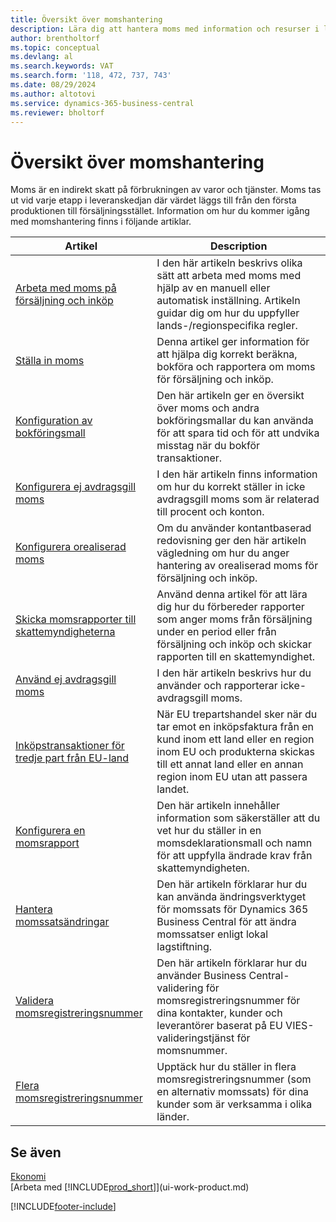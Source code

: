 ```yaml
---
title: Översikt över momshantering
description: Lära dig att hantera moms med information och resurser i listan.
author: brentholtorf
ms.topic: conceptual
ms.devlang: al
ms.search.keywords: VAT
ms.search.form: '118, 472, 737, 743'
ms.date: 08/29/2024
ms.author: altotovi
ms.service: dynamics-365-business-central
ms.reviewer: bholtorf
---
```


# <a name="vat-management-overview"></a>Översikt över momshantering
Moms är en indirekt skatt på förbrukningen av varor och tjänster. Moms tas ut vid varje etapp i leveranskedjan där värdet läggs till från den första produktionen till försäljningsstället. Information om hur du kommer igång med momshantering finns i följande artiklar.  

|  Artikel  |  Description  |  
|--------|--------------|  
| [Arbeta med moms på försäljning och inköp](finance-work-with-vat.md) | I den här artikeln beskrivs olika sätt att arbeta med moms med hjälp av en manuell eller automatisk inställning. Artikeln guidar dig om hur du uppfyller lands-/regionspecifika regler.|
| [Ställa in moms](finance-setup-vat.md) | Denna artikel ger information för att hjälpa dig korrekt beräkna, bokföra och rapportera om moms för försäljning och inköp.|
| [Konfiguration av bokföringsmall](finance-posting-groups.md#tax-posting-groups) | Den här artikeln ger en översikt över moms och andra bokföringsmallar du kan använda för att spara tid och för att undvika misstag när du bokför transaktioner.|
| [Konfigurera ej avdragsgill moms](finance-setup-nondeductible-vat.md) | I den här artikeln finns information om hur du korrekt ställer in icke avdragsgill moms som är relaterad till procent och konton.|
| [Konfigurera orealiserad moms](finance-setup-unrealized-vat.md) | Om du använder kontantbaserad redovisning ger den här artikeln vägledning om hur du anger hantering av orealiserad moms för försäljning och inköp.|
| [Skicka momsrapporter till skattemyndigheterna](finance-how-report-vat.md) | Använd denna artikel för att lära dig hur du förbereder rapporter som anger moms från försäljning under en period eller från försäljning och inköp och skickar rapporten till en skattemyndighet.|
| [Använd ej avdragsgill moms](finance-how-use-non-deductible-vat.md) | I den här artikeln beskrivs hur du använder och rapporterar icke-avdragsgill moms.| 
| [Inköpstransaktioner för tredje part från EU-land](finance-how-to-eu3party-trade-purchase.md) | När EU trepartshandel sker när du tar emot en inköpsfaktura från en kund inom ett land eller en region inom EU och produkterna skickas till ett annat land eller en annan region inom EU utan att passera landet.|  
| [Konfigurera en momsrapport](finance-how-setup-vat-statement.md) | Den här artikeln innehåller information som säkerställer att du vet hur du ställer in en momsdeklarationsmall och namn för att uppfylla ändrade krav från skattemyndigheten.|
| [Hantera momssatsändringar](finance-how-use-vat-rate-change-tool.md) | Den här artikeln förklarar hur du kan använda ändringsverktyget för momssats för Dynamics 365 Business Central för att ändra momssatser enligt lokal lagstiftning.|
| [Validera momsregistreringsnummer](finance-how-validate-vat-registration-number.md) | Den här artikeln förklarar hur du använder Business Central-validering för momsregistreringsnummer för dina kontakter, kunder och leverantörer baserat på EU VIES-valideringstjänst för momsnummer.|
| [Flera momsregistreringsnummer](finance-how-use-multiple-vat-registrations.md) | Upptäck hur du ställer in flera momsregistreringsnummer (som en alternativ momssats) för dina kunder som är verksamma i olika länder. |


## <a name="see-also"></a>Se även
[Ekonomi](finance.md)    
[Arbeta med [!INCLUDE[prod_short](includes/prod_short.md)]](ui-work-product.md)  


[!INCLUDE[footer-include](includes/footer-banner.md)]
